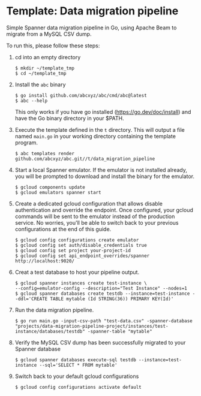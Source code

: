 # Template: Data migration pipeline

Simple Spanner data migration pipeline in Go, using Apache Beam to migrate from a MySQL CSV dump.

To run this, please follow these steps:

1. cd into an empty directory

    ```shell
    $ mkdir ~/template_tmp
    $ cd ~/template_tmp
    ```
1. Install the `abc` binary

    ```shell
    $ go install github.com/abcxyz/abc/cmd/abc@latest
    $ abc --help
    ```
    This only works if you have go installed (https://go.dev/doc/install) and have the Go binary directory in your $PATH.
1. Execute the template defined in the `t` directory.
This will output a file named `main.go` in your working directory containing
the template program.

    ```shell
    $ abc templates render github.com/abcxyz/abc.git//t/data_migration_pipeline
    ```
1. Start a local Spanner emulator. If the emulator is not installed already, you will be prompted to download and install the binary for the emulator.

    ```shell
    $ gcloud components update
    $ gcloud emulators spanner start
    ```
1. Create a dedicated gcloud configuration that allows disable authentication and override the endpoint. Once configured, your gcloud commands will be sent to the emulator instead of the production service. No worries, you'll be able to switch back to your previous configurations at the end of this guide.

    ```shell
    $ gcloud config configurations create emulator
    $ gcloud config set auth/disable_credentials true
    $ gcloud config set project your-project-id
    $ gcloud config set api_endpoint_overrides/spanner http://localhost:9020/
    ```
1. Creat a test database to host your pipeline output.

    ```shell
    $ gcloud spanner instances create test-instance \
   --config=emulator-config --description="Test Instance" --nodes=1
    $ gcloud spanner databases create testdb --instance=test-instance --ddl='CREATE TABLE mytable (Id STRING(36)) PRIMARY KEY(Id)'
    ```
1. Run the data migration pipeline.

    ```shell
    $ go run main.go -input-csv-path "test-data.csv" -spanner-database "projects/data-migration-pipeline-project/instances/test-instance/databases/testdb" -spanner-table "mytable"
    ```
1. Verify the MySQL CSV dump has been successfully migrated to your Spanner database

    ```shell
    $ gcloud spanner databases execute-sql testdb --instance=test-instance --sql='SELECT * FROM mytable'
    ```
1. Switch back to your default gcloud configurations

    ```shell
    $ gcloud config configurations activate default
    ```
